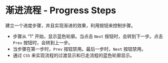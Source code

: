 # 渐进流程 - Progress Steps
建立一个进度步骤，并且实现渐进的效果，利用按钮来控制步骤。

- 步骤从 “1” 开始，显示蓝色轮廓。当点击 `Next` 按钮时，会转到下一步。点击 `Prev` 按钮时，会转到上一步。
- 当步骤在第一步时，`Prev` 按钮禁用。最后一步时，`Next` 按钮禁用。
- 通过 `CSS` 来实现流程的过渡显示和已走流程的蓝色轮廓显示。

